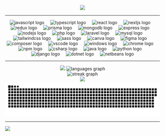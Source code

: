 <div align="center">
  <img src="https://github.com/user-attachments/assets/a88e4bfd-c8e5-4504-a7f9-500a6e935e18" >
</div>
<hr>
<div align="center">
  <img src="https://cdn.jsdelivr.net/gh/devicons/devicon/icons/javascript/javascript-original.svg" height="30" alt="javascript logo" />
  <img width="12" />
  <img src="https://cdn.jsdelivr.net/gh/devicons/devicon/icons/typescript/typescript-original.svg" height="30" alt="typescript logo" />
  <img width="12" />
  <img src="https://cdn.jsdelivr.net/gh/devicons/devicon/icons/react/react-original.svg" height="30" alt="react logo" />
  <img width="12" />
  <img src="https://cdn.jsdelivr.net/gh/devicons/devicon/icons/nextjs/nextjs-original.svg" height="30" alt="nextjs logo" />
  <img width="12" />
  <img src="https://cdn.jsdelivr.net/gh/devicons/devicon/icons/redux/redux-original.svg" height="30" alt="redux logo" />
  <img width="12" />
  <img src="https://cdn.jsdelivr.net/gh/devicons/devicon/icons/prisma/prisma-original.svg" height="30" alt="prisma logo" />
  <img width="12" />
  <img src="https://cdn.jsdelivr.net/gh/devicons/devicon/icons/mongodb/mongodb-original.svg" height="30" alt="mongodb logo" />
  <img width="12" />
  <img src="https://icongr.am/devicon/express-original.svg?size=128&color=ffffff" height="30" alt="express logo" />
  <img width="12" />
  <img src="https://cdn.jsdelivr.net/gh/devicons/devicon/icons/nodejs/nodejs-original.svg" height="30" alt="nodejs logo" />
  <img width="12" />
  <img src="https://cdn.jsdelivr.net/gh/devicons/devicon/icons/php/php-original.svg" height="30" alt="php logo" />
  <img width="12" />
  <img src="https://cdn.jsdelivr.net/gh/devicons/devicon/icons/laravel/laravel-original.svg" height="30" alt="laravel logo" />
  <img width="12" />
  <img src="https://cdn.jsdelivr.net/gh/devicons/devicon/icons/mysql/mysql-original.svg" height="30" alt="mysql logo" />
  <img width="12" />
  <img src="https://cdn.jsdelivr.net/gh/devicons/devicon/icons/tailwindcss/tailwindcss-original.svg" height="30" alt="tailwindcss logo" />
  <img width="12" />
  <img src="https://cdn.jsdelivr.net/gh/devicons/devicon/icons/sass/sass-original.svg" height="30" alt="sass logo" />
  <img width="12" />
  <img src="https://cdn.jsdelivr.net/gh/devicons/devicon/icons/canva/canva-original.svg" height="30" alt="canva logo" />
  <img width="12" />
  <img src="https://cdn.jsdelivr.net/gh/devicons/devicon/icons/figma/figma-original.svg" height="30" alt="figma logo" />
  <img width="12" />
  <img src="https://cdn.jsdelivr.net/gh/devicons/devicon/icons/composer/composer-original.svg" height="30" alt="composer logo" />
  <img width="12" />
  <img src="https://cdn.jsdelivr.net/gh/devicons/devicon/icons/vscode/vscode-original.svg" height="30" alt="vscode logo" />
  <img width="12" />
  <img src="https://cdn.jsdelivr.net/gh/devicons/devicon/icons/windows8/windows8-original.svg" height="30" alt="windows logo" />
  <img width="12" />
  <img src="https://cdn.jsdelivr.net/gh/devicons/devicon/icons/chrome/chrome-original.svg" height="30" alt="chrome logo" />
  <img width="12" />
  <img src="https://cdn.jsdelivr.net/gh/devicons/devicon/icons/npm/npm-original-wordmark.svg" height="30" alt="npm logo" />
  <img width="12" />
  <img src="https://cdn.jsdelivr.net/gh/devicons/devicon/icons/csharp/csharp-original.svg" height="30" alt="csharp logo" />
  <img width="12" />
  <img src="https://cdn.jsdelivr.net/gh/devicons/devicon/icons/java/java-original.svg" height="30" alt="java logo" />
  <img width="12" />
  <img src="https://cdn.jsdelivr.net/gh/devicons/devicon/icons/python/python-original.svg" height="30" alt="python logo" />
  <img width="12" />
  <img src="https://icongr.am/devicon/django-plain.svg?size=128&color=ffffff" height="30" alt="django logo" />
  <img width="12" />
  <img src="https://icongr.am/devicon/dot-net-original-wordmark.svg?size=128&color=ffffff" height="30" alt="dotnet logo" />
  <img width="12" />
  <img src="https://upload.wikimedia.org/wikipedia/commons/9/98/Apache_NetBeans_Logo.svg" height="30" alt="netbeans logo" />
</div>
<hr>
<div align="center">
  <img card_width="320" height="150" src="https://github-readme-stats.vercel.app/api?username=ardehfr&show_icons=true&theme=vision-friendly-dark">
  <img src="https://github-readme-stats.vercel.app/api/top-langs?username=ardehfr&locale=en&hide_title=false&layout=compact&card_width=320&theme=vision-friendly-dark&langs_count=5&hide_border=false" height="150" alt="languages graph" />
</div>
<div align="center">
  <img src="https://streak-stats.demolab.com?user=ardehfr&locale=en&mode=daily&theme=vision-friendly-dark&hide_border=false&border_radius=5&order=3" height="220" alt="streak graph" />
</div>
<div align="center">
  <img src="https://github-readme-stats.vercel.app/api/wakatime?username=ardehfr&border_radius=5px&theme=dark&bg_color=0e1117&border_color=1e1e1f&icon_color=58a6ff&show_icons=true&disable_animations=false&height="220"&custom_title=Playtime%20Stats">
</div>  
<div align="center">
  <img src="const.svg" />
</div>

<hr>

[![](https://visitcount.itsvg.in/api?id=ArDehfr&label=Profile%20Views&pretty=true)](https://visitcount.itsvg.in)
